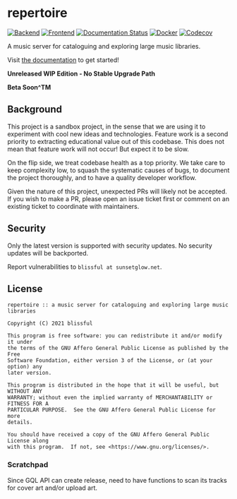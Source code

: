 # repertoire

[![Backend](https://img.shields.io/github/workflow/status/azuline/repertoire/Backend?label=backend)](https://github.com/azuline/repertoire/actions?query=workflow%3ABackend)
[![Frontend](https://img.shields.io/github/workflow/status/azuline/repertoire/Frontend?label=frontend)](https://github.com/azuline/repertoire/actions?query=workflow%3AFrontend)
[![Documentation Status](https://readthedocs.org/projects/repertoire/badge/?version=latest)](https://readthedocs.org/projects/repertoire/builds)
[![Docker](https://img.shields.io/docker/cloud/build/blissful/repertoire)](https://hub.docker.com/r/blissful/repertoire)
[![Codecov](https://img.shields.io/codecov/c/github/azuline/repertoire?token=98M8XQLWLH)](https://codecov.io/gh/azuline/repertoire)

A music server for cataloguing and exploring large music libraries.

Visit [the documentation](https://repertoire.readthedocs.io) to get started!

**Unreleased WIP Edition - No Stable Upgrade Path**

**Beta Soon^TM**

## Background

This project is a sandbox project, in the sense that we are using it to
experiment with cool new ideas and technologies. Feature work is a second
priority to extracting educational value out of this codebase. This does not
mean that feature work will not occur! But expect it to be slow.

On the flip side, we treat codebase health as a top priority. We take care to
keep complexity low, to squash the systematic causes of bugs, to document the
project thoroughly, and to have a quality developer workflow.

Given the nature of this project, unexpected PRs will likely not be accepted.
If you wish to make a PR, please open an issue ticket first or comment on an
existing ticket to coordinate with maintainers.

## Security

Only the latest version is supported with security updates. No security updates
will be backported.

Report vulnerabilities to `blissful at sunsetglow.net`.

## License

```
repertoire :: a music server for cataloguing and exploring large music libraries

Copyright (C) 2021 blissful

This program is free software: you can redistribute it and/or modify it under
the terms of the GNU Affero General Public License as published by the Free
Software Foundation, either version 3 of the License, or (at your option) any
later version.

This program is distributed in the hope that it will be useful, but WITHOUT ANY
WARRANTY; without even the implied warranty of MERCHANTABILITY or FITNESS FOR A
PARTICULAR PURPOSE.  See the GNU Affero General Public License for more
details.

You should have received a copy of the GNU Affero General Public License along
with this program.  If not, see <https://www.gnu.org/licenses/>.
```

### Scratchpad

Since GQL API can create release, need to have functions to scan its tracks for
cover art and/or upload art.
